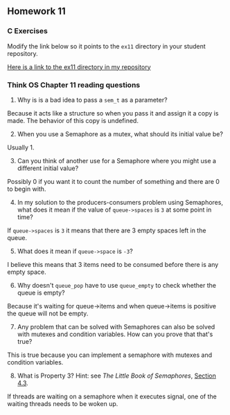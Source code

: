## Homework 11

### C Exercises

Modify the link below so it points to the `ex11` directory in your
student repository.

[Here is a link to the ex11 directory in my repository](https://github.com/YOUR_GITHUB_USERNAME_HERE/ExercisesInC/tree/master/exercises/ex11)

### Think OS Chapter 11 reading questions

1) Why is is a bad idea to pass a `sem_t` as a parameter?

Because it acts like a structure so when you pass it and assign it a copy is made. The behavior of this copy is undefined.

2) When you use a Semaphore as a mutex, what should its initial value be?

Usually 1.

3) Can you think of another use for a Semaphore where you might use a different initial value?

Possibly 0 if you want it to count the number of something and there are 0 to begin with.

4) In my solution to the producers-consumers problem using Semaphores,
what does it mean if the value of `queue->spaces` is `3` at some point in time?

If `queue->spaces` is `3` it means that there are 3 empty spaces left in the queue. 

5) What does it mean if `queue->space` is `-3`?

I believe this means that 3 items need to be consumed before there is any empty space.

6) Why doesn't `queue_pop` have to use `queue_empty` to check whether the queue is empty?

Because it's waiting for queue->items and when queue->items is positive the queue will not be empty.

7) Any problem that can be solved with Semaphores can also be solved with mutexes and condition variables.
How can you prove that that's true?

This is true because you can implement a semaphore with mutexes and condition variables.

8) What is Property 3?  Hint: see *The Little Book of Semaphores*, 
[Section 4.3](http://greenteapress.com/semaphores/LittleBookOfSemaphores.pdf). 

If threads are waiting on a semaphore when it executes signal, one of the waiting threads needs to be woken up.

